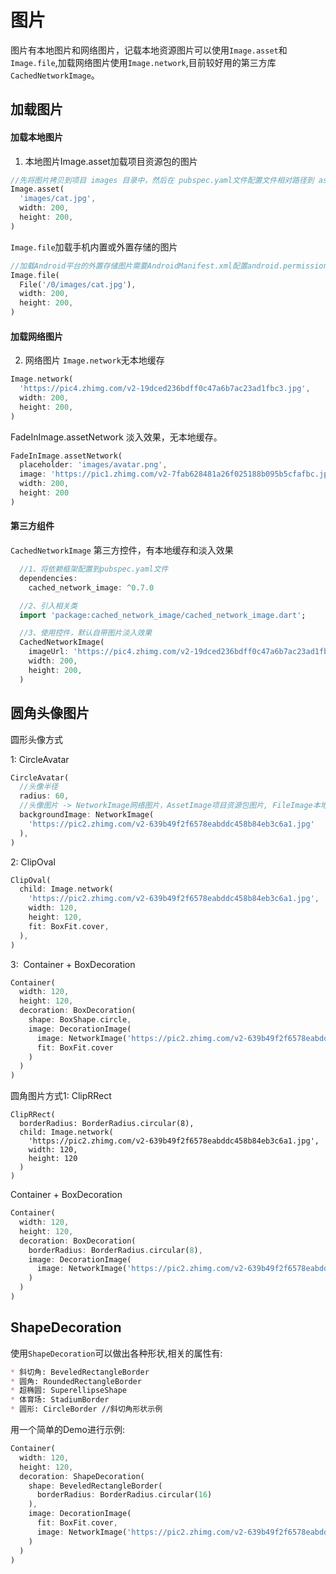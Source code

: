 # 图片
图片有本地图片和网络图片，记载本地资源图片可以使用`Image.asset`和`Image.file`,加载网络图片使用`Image.network`,目前较好用的第三方库`CachedNetworkImage`。

## 加载图片
#### 加载本地图片
1. 本地图片Image.asset加载项目资源包的图片
```dart
//先将图片拷贝到项目 images 目录中，然后在 pubspec.yaml文件配置文件相对路径到 assets 
Image.asset(
  'images/cat.jpg',
  width: 200,
  height: 200,
)
```
`Image.file`加载手机内置或外置存储的图片
```dart
//加载Android平台的外置存储图片需要AndroidManifest.xml配置android.permission.READ_EXTERNAL_STORAGE权限
Image.file(
  File('/0/images/cat.jpg'),
  width: 200,
  height: 200,
)
```
#### 加载网络图片
2. 网络图片
`Image.network`无本地缓存
```dart
Image.network(
  'https://pic4.zhimg.com/v2-19dced236bdff0c47a6b7ac23ad1fbc3.jpg',
  width: 200,
  height: 200,
)
```
FadeInImage.assetNetwork 淡入效果，无本地缓存。
```dart
FadeInImage.assetNetwork(
  placeholder: 'images/avatar.png',
  image: 'https://pic1.zhimg.com/v2-7fab628481a26f025188b095b5cfafbc.jpg',
  width: 200,
  height: 200
)
```
#### 第三方组件
`CachedNetworkImage` 第三方控件，有本地缓存和淡入效果
```dart
  //1、将依赖框架配置到pubspec.yaml文件
  dependencies:
    cached_network_image: ^0.7.0

  //2、引入相关类
  import 'package:cached_network_image/cached_network_image.dart';

  //3、使用控件，默认自带图片淡入效果
  CachedNetworkImage(
    imageUrl: 'https://pic4.zhimg.com/v2-19dced236bdff0c47a6b7ac23ad1fbc3.jpg',
    width: 200,
    height: 200,
  )
```

## 圆角头像图片
圆形头像方式

1: CircleAvatar

```dart
CircleAvatar(
  //头像半径
  radius: 60,
  //头像图片 -> NetworkImage网络图片，AssetImage项目资源包图片, FileImage本地存储图片
  backgroundImage: NetworkImage(
    'https://pic2.zhimg.com/v2-639b49f2f6578eabddc458b84eb3c6a1.jpg'
  ),
)
```
2: ClipOval

```dart
ClipOval(
  child: Image.network(
    'https://pic2.zhimg.com/v2-639b49f2f6578eabddc458b84eb3c6a1.jpg',
    width: 120,
    height: 120,
    fit: BoxFit.cover,
  ),
)
```

3:  Container + BoxDecoration

```dart
Container(
  width: 120,
  height: 120,
  decoration: BoxDecoration(
    shape: BoxShape.circle,
    image: DecorationImage(
      image: NetworkImage('https://pic2.zhimg.com/v2-639b49f2f6578eabddc458b84eb3c6a1.jpg'),
      fit: BoxFit.cover
    )
  )
)
```

圆角图片方式1: ClipRRect

```
ClipRRect(
  borderRadius: BorderRadius.circular(8),
  child: Image.network(
    'https://pic2.zhimg.com/v2-639b49f2f6578eabddc458b84eb3c6a1.jpg',
    width: 120,
    height: 120
  )
)
```

Container  + BoxDecoration

```dart
Container(
  width: 120,
  height: 120,
  decoration: BoxDecoration(
    borderRadius: BorderRadius.circular(8),
    image: DecorationImage(
      image: NetworkImage('https://pic2.zhimg.com/v2-639b49f2f6578eabddc458b84eb3c6a1.jpg')
    )
  )
)
```

## ShapeDecoration
使用`ShapeDecoration`可以做出各种形状,相关的属性有:
```markdown
* 斜切角: BeveledRectangleBorder
* 圆角: RoundedRectangleBorder
* 超椭圆: SuperellipseShape
* 体育场: StadiumBorder
* 圆形: CircleBorder //斜切角形状示例
```
用一个简单的Demo进行示例:
```dart
Container(
  width: 120,
  height: 120,
  decoration: ShapeDecoration(
    shape: BeveledRectangleBorder(
      borderRadius: BorderRadius.circular(16)
    ),
    image: DecorationImage(
      fit: BoxFit.cover,
      image: NetworkImage('https://pic2.zhimg.com/v2-639b49f2f6578eabddc458b84eb3c6a1.jpg')
    )
  )
)
```